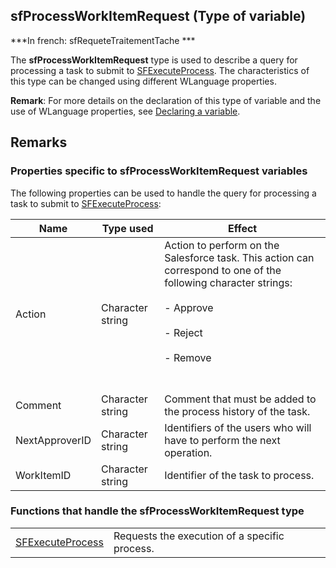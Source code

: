 
## sfProcessWorkItemRequest (Type of variable)

***In french: sfRequeteTraitementTache ***
				



<a name="XUse"></a>
<a name="Use"></a>
<a name="description"></a>
The **sfProcessWorkItemRequest** type is used to describe a query for processing a task to submit to [SFExecuteProcess](../WDLang5/1000018523.md). The characteristics of this type can be changed using different WLanguage properties. 

**Remark**: For more details on the declaration of this type of variable and the use of WLanguage properties, see [Declaring a variable](../Motscles/1514032.md).


<a name="XSYNTAX"></a>


<a name="NOTE0"></a>
<a name="NOTE0_1"></a>

## Remarks




### Properties specific to sfProcessWorkItemRequest variables
<a name="properties_specific_sfprocessworkitemrequest_variables_ELTPARAGRAPHE000039"></a>

The following properties can be used to handle the query for processing a task to submit to [SFExecuteProcess](../WDLang5/1000018523.md):

| Name | Type used | Effect |
| --- | --- | --- |
| Action | Character string | Action to perform on the Salesforce task. This action can correspond to one of the following character strings:<br><br>- Approve<br><br>- Reject<br><br>- Remove<br><br><br> |
| Comment | Character string | Comment that must be added to the process history of the task. |
| NextApproverID | Character string | Identifiers of the users who will have to perform the next operation. |
| WorkItemID | Character string | Identifier of the task to process. |


<a name="NOTE0_2"></a>




### Functions that handle the sfProcessWorkItemRequest type
<a name="functions_that_handle_the_sfprocessworkitemrequest_type_ELTPARAGRAPHE000085"></a>




|   |   |
| --- | --- |
| [SFExecuteProcess](../WDLang5/1000018523.md) | Requests the execution of a specific process. |






